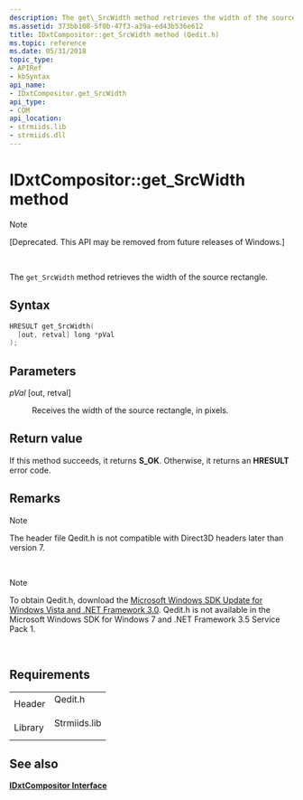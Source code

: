 ```yaml
---
description: The get\_SrcWidth method retrieves the width of the source rectangle.
ms.assetid: 373bb108-5f0b-47f3-a39a-ed43b536e612
title: IDxtCompositor::get_SrcWidth method (Qedit.h)
ms.topic: reference
ms.date: 05/31/2018
topic_type: 
- APIRef
- kbSyntax
api_name: 
- IDxtCompositor.get_SrcWidth
api_type: 
- COM
api_location: 
- strmiids.lib
- strmiids.dll
---
```


# IDxtCompositor::get\_SrcWidth method

> [!Note]  
> \[Deprecated. This API may be removed from future releases of Windows.\]

 

The `get_SrcWidth` method retrieves the width of the source rectangle.

## Syntax


```C++
HRESULT get_SrcWidth(
  [out, retval] long *pVal
);
```



## Parameters

<dl> <dt>

*pVal* \[out, retval\]
</dt> <dd>

Receives the width of the source rectangle, in pixels.

</dd> </dl>

## Return value

If this method succeeds, it returns **S\_OK**. Otherwise, it returns an **HRESULT** error code.

## Remarks

> [!Note]  
> The header file Qedit.h is not compatible with Direct3D headers later than version 7.

 

> [!Note]  
> To obtain Qedit.h, download the [Microsoft Windows SDK Update for Windows Vista and .NET Framework 3.0](https://msdn.microsoft.com/windowsvista/bb980924.aspx). Qedit.h is not available in the Microsoft Windows SDK for Windows 7 and .NET Framework 3.5 Service Pack 1.

 

## Requirements



|                    |                                                                                         |
|--------------------|-----------------------------------------------------------------------------------------|
| Header<br/>  | <dl> <dt>Qedit.h</dt> </dl>      |
| Library<br/> | <dl> <dt>Strmiids.lib</dt> </dl> |



## See also

<dl> <dt>

[**IDxtCompositor Interface**](idxtcompositor.md)
</dt> </dl>

 

 




